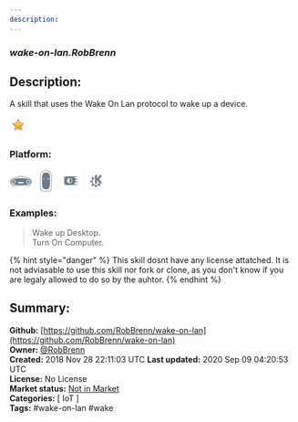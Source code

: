 ```yaml
---
description: 
---
```


### _wake-on-lan.RobBrenn_  
## Description:  
A skill that uses the Wake On Lan protocol to wake up a device.  
  
![](../.gitbook/assets/star.png)  
  
### Platform:  
 ![Mark I](../.gitbook/assets/mark-1-icon.png)  ![Mark II](../.gitbook/assets/mark-2-icon.png)  ![Picroft](../.gitbook/assets/picroft-icon.png)  ![plasmoid](../.gitbook/assets/kde.png)   
### Examples:  
> Wake up Desktop.  
> Turn On Computer.  
  
{% hint style="danger" %}
This skill dosnt have any license attatched. It is not adviasable to use this skill nor fork or clone, as you don't know if you are legaly allowed to do so by the auhtor.
{% endhint %}
  
## Summary:  
**Github:** [https://github.com/RobBrenn/wake-on-lan](https://github.com/RobBrenn/wake-on-lan)  
**Owner:** [@RobBrenn](https://github.com/RobBrenn)  
**Created:** 2018 Nov 28 22:11:03 UTC  **Last updated:** 2020 Sep 09 04:20:53 UTC  
**License:** No License  
**Market status:** [Not in Market](https://market.mycroft.ai/skill/)  
**Categories:** [ IoT ]   
**Tags:** \#wake-on-lan \#wake   
